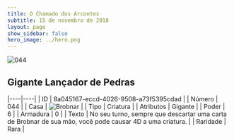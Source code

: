 ```yaml
---
title: O Chamado dos Arcontes
subtitle: 15 de novembro de 2018
layout: page
show_sidebar: false
hero_image: ../hero.png
---
```


![044](https://cdn.keyforgegame.com/media/card_front/pt/341_044_HP3GQM2F73G5_pt.png)

## Gigante Lançador de Pedras

|----|----|
| ID | 8a045167-eccd-4026-9508-a73f5395cdad |
| Número | 044 |
| Casa | ![Brobnar](https://archonarcana.com/images/thumb/e/e0/Brobnar.png/22px-Brobnar.png "Brobnar") |
| Tipo | Criatura |
| Atributos | Gigante |
| Poder | 6 |
| Armadura | 0 |
| Texto | No seu turno, sempre que descartar uma carta de Brobnar de sua mão,  você pode causar 4D a uma criatura. |
| Raridade | Rara |
